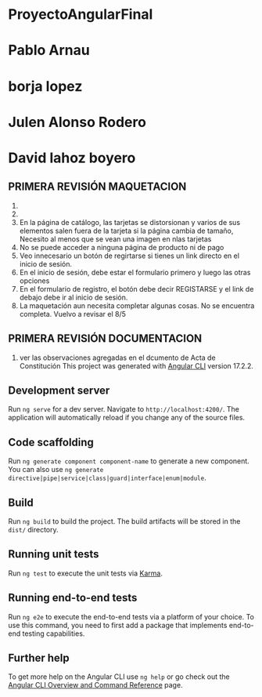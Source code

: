 # ProyectoAngularFinal
# Pablo Arnau
# borja lopez
# Julen Alonso Rodero
# David lahoz boyero

## PRIMERA REVISIÓN MAQUETACION
1. <!--En la entrega final, los botones que hay en el banner deben ir hacia algún lugar.-->
2. <!--La página de catálogo tiene errores ortográficos.-->
3. En la página de catálogo, las tarjetas se distorsionan y varios de sus elementos salen fuera de la tarjeta si la página cambia de tamaño, Necesito al menos que se vean una imagen en nlas tarjetas
4. No se puede acceder a ninguna página de producto ni de pago
5. Veo innecesario un botón de regirtarse si tienes un link directo en el inicio de sesión. 
6. En el inicio de sesión, debe estar el formulario primero y luego las otras opciones
7. En el formulario de registro, el botón debe decir REGISTARSE y el link de debajo debe ir al inicio de sesión.
8. La maquetación aun necesita completar algunas cosas. No se encuentra completa. Vuelvo a revisar el 8/5
## PRIMERA REVISIÓN DOCUMENTACION
1. ver las observaciones agregadas en el dcumento de Acta de Constitución
This project was generated with [Angular CLI](https://github.com/angular/angular-cli) version 17.2.2.

## Development server

Run `ng serve` for a dev server. Navigate to `http://localhost:4200/`. The application will automatically reload if you change any of the source files.

## Code scaffolding

Run `ng generate component component-name` to generate a new component. You can also use `ng generate directive|pipe|service|class|guard|interface|enum|module`.

## Build

Run `ng build` to build the project. The build artifacts will be stored in the `dist/` directory.

## Running unit tests

Run `ng test` to execute the unit tests via [Karma](https://karma-runner.github.io).

## Running end-to-end tests

Run `ng e2e` to execute the end-to-end tests via a platform of your choice. To use this command, you need to first add a package that implements end-to-end testing capabilities.

## Further help

To get more help on the Angular CLI use `ng help` or go check out the [Angular CLI Overview and Command Reference](https://angular.io/cli) page.
